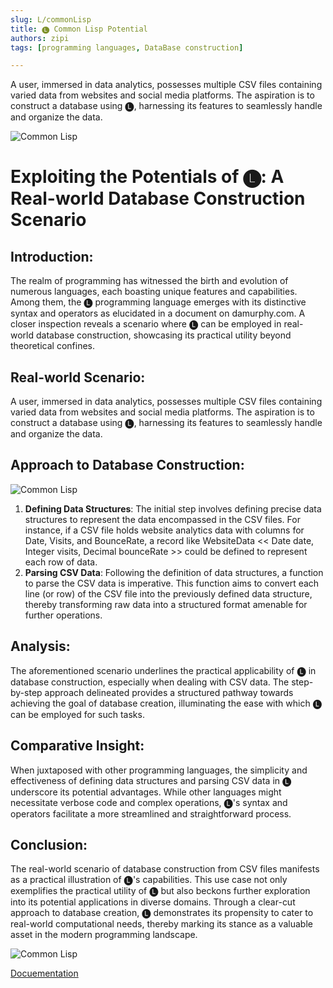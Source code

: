 ```yaml
---
slug: L/commonLisp
title: 🅛 Common Lisp Potential 
authors: zipi
tags: [programming languages, DataBase construction]

---
```

A user, immersed in data analytics, possesses multiple CSV files containing varied data from websites and social media platforms. The aspiration is to construct a database using 🅛, harnessing its features to seamlessly handle and organize the data.

![Common Lisp](/img/lisp.png)

<!--truncate-->


# Exploiting the Potentials of 🅛: A Real-world Database Construction Scenario

## Introduction:
The realm of programming has witnessed the birth and evolution of numerous languages, each boasting unique features and capabilities. Among them, the 🅛 programming language emerges with its distinctive syntax and operators as elucidated in a document on damurphy.com. A closer inspection reveals a scenario where 🅛 can be employed in real-world database construction, showcasing its practical utility beyond theoretical confines.

## Real-world Scenario:
A user, immersed in data analytics, possesses multiple CSV files containing varied data from websites and social media platforms. The aspiration is to construct a database using 🅛, harnessing its features to seamlessly handle and organize the data.

## Approach to Database Construction:

![Common Lisp](/img/l2.png)
1. **Defining Data Structures**: The initial step involves defining precise data structures to represent the data encompassed in the CSV files. For instance, if a CSV file holds website analytics data with columns for Date, Visits, and BounceRate, a record like WebsiteData << Date date, Integer visits, Decimal bounceRate >> could be defined to represent each row of data.
2. **Parsing CSV Data**: Following the definition of data structures, a function to parse the CSV data is imperative. This function aims to convert each line (or row) of the CSV file into the previously defined data structure, thereby transforming raw data into a structured format amenable for further operations.

## Analysis:
The aforementioned scenario underlines the practical applicability of 🅛 in database construction, especially when dealing with CSV data. The step-by-step approach delineated provides a structured pathway towards achieving the goal of database creation, illuminating the ease with which 🅛 can be employed for such tasks.

## Comparative Insight:
When juxtaposed with other programming languages, the simplicity and effectiveness of defining data structures and parsing CSV data in 🅛 underscore its potential advantages. While other languages might necessitate verbose code and complex operations, 🅛's syntax and operators facilitate a more streamlined and straightforward process.

## Conclusion:
The real-world scenario of database construction from CSV files manifests as a practical illustration of 🅛's capabilities. This use case not only exemplifies the practical utility of 🅛 but also beckons further exploration into its potential applications in diverse domains. Through a clear-cut approach to database creation, 🅛 demonstrates its propensity to cater to real-world computational needs, thereby marking its stance as a valuable asset in the modern programming landscape.

![Common Lisp](/img/l1.png)

[Docuementation](https://damurphy.com/docs/Tech%20Writing/Lisp)

